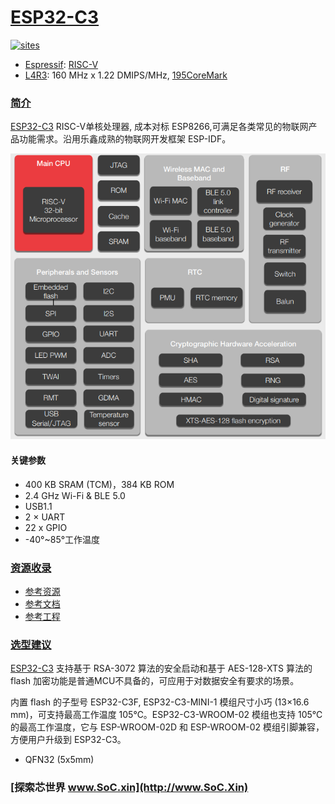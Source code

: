 ﻿# [ESP32-C3](https://github.com/SoCXin/ESP32-C3)

[![sites](http://182.61.61.133/link/resources/SoC.png)](http://www.SoC.Xin)

* [Espressif](https://www.espressif.com/): [RISC-V](https://github.com/SoCXin/RISC-V)
* [L4R3](https://github.com/SoCXin/Level): 160 MHz x 1.22 DMIPS/MHz, [195CoreMark](https://www.eembc.org/coremark/scores.php)

### [简介](https://github.com/SoCXin/ESP32-C3/wiki)

[ESP32-C3](https://github.com/SoCXin/ESP32-C3) RISC-V单核处理器, 成本对标 ESP8266,可满足各类常见的物联网产品功能需求。沿用乐鑫成熟的物联网开发框架 ESP-IDF。

[![sites](docs/ESP32-C3.png)](https://www.espressif.com/zh-hans/products/socs/ESP32-C3)


#### 关键参数

* 400 KB SRAM (TCM)，384 KB ROM
* 2.4 GHz Wi-Fi & BLE 5.0
* USB1.1
* 2 × UART
* 22  x GPIO
* -40°~85°工作温度

### [资源收录](https://github.com/SoCXin)

* [参考资源](src/)
* [参考文档](docs/)
* [参考工程](project/)

### [选型建议](https://github.com/SoCXin/ESP32-C3)

[ESP32-C3](https://www.espressif.com/zh-hans/node/4946) 支持基于 RSA-3072 算法的安全启动和基于 AES-128-XTS 算法的 flash 加密功能是普通MCU不具备的，可应用于对数据安全有要求的场景。

内置 flash 的子型号 ESP32-C3F, ESP32-C3-MINI-1 模组尺寸小巧 (13×16.6 mm)，可支持最高工作温度 105℃。ESP32-C3-WROOM-02 模组也支持 105℃ 的最高工作温度，它与 ESP-WROOM-02D 和 ESP-WROOM-02 模组引脚兼容，方便用户升级到 ESP32-C3。

* QFN32 (5x5mm)

### [探索芯世界 www.SoC.xin](http://www.SoC.Xin)
